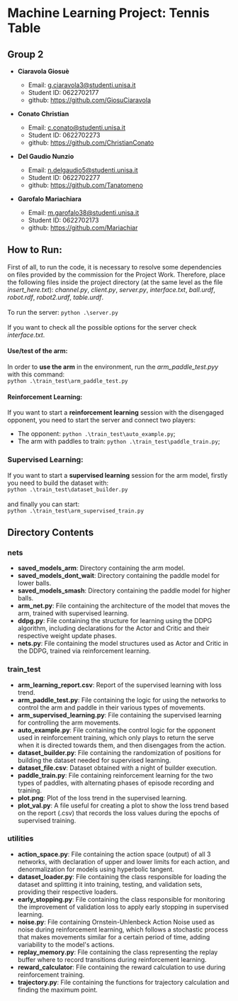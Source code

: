 # Machine Learning Project: Tennis Table

## Group 2

- **Ciaravola Giosuè**
  - Email: g.ciaravola3@studenti.unisa.it
  - Student ID: 0622702177
  - github: https://github.com/GiosuCiaravola

- **Conato Christian**
  - Email: c.conato@studenti.unisa.it
  - Student ID: 0622702273
  - github: https://github.com/ChristianConato

- **Del Gaudio Nunzio**
  - Email: n.delgaudio5@studenti.unisa.it
  - Student ID: 0622702277
  - github: https://github.com/Tanatomeno

- **Garofalo Mariachiara**
  - Email: m.garofalo38@studenti.unisa.it
  - Student ID: 0622702173
  - github: https://github.com/Mariachiar

## How to Run:
First of all, to run the code, it is necessary to resolve some dependencies on files provided by the commission for the Project Work. Therefore, place the following files inside the project directory (at the same level as the file _insert_here.txt_): _channel.py_, _client.py_, _server.py_, _interface.txt_, _ball.urdf_, _robot.rdf_, _robot2.urdf_, _table.urdf_.\
\
To run the server:
`python .\server.py`\
\
If you want to check all the possible options for the server check _interface.txt_.


#### Use/test of the arm:
In order to **use the arm** in the environment, run the _arm_paddle_test.pyy_ with this command:\
`python .\train_test\arm_paddle_test.py`

#### Reinforcement Learning:
If you want to start a **reinforcement learning** session with the disengaged opponent, you need to start the server and connect two players:
- The opponent: `python .\train_test\auto_example.py`;
- The arm with paddles to train: `python .\train_test\paddle_train.py`;

### Supervised Learning:
If you want to start a **supervised learning** session for the arm model, firstly you need to build the dataset with:\
`python .\train_test\dataset_builder.py`\
\
and finally you can start:\
`python .\train_test\arm_supervised_train.py`

## Directory Contents

### nets
- **saved_models_arm**: Directory containing the arm model.
- **saved_models_dont_wait**: Directory containing the paddle model for lower balls.
- **saved_models_smash**: Directory containing the paddle model for higher balls.
- **arm_net.py**: File containing the architecture of the model that moves the arm, trained with supervised learning.
- **ddpg.py**: File containing the structure for learning using the DDPG algorithm, including declarations for the Actor and Critic and their respective weight update phases.
- **nets.py**: File containing the model structures used as Actor and Critic in the DDPG, trained via reinforcement learning.

### train_test
- **arm_learning_report.csv**: Report of the supervised learning with loss trend.
- **arm_paddle_test.py**: File containing the logic for using the networks to control the arm and paddle in their various types of movements.
- **arm_supervised_learning.py**: File containing the supervised learning for controlling the arm movements.
- **auto_example.py**: File containing the control logic for the opponent used in reinforcement training, which only plays to return the serve when it is directed towards them, and then disengages from the action.
- **dataset_builder.py**: File containing the randomization of positions for building the dataset needed for supervised learning.
- **dataset_file.csv**: Dataset obtained with a night of builder execution.
- **paddle_train.py**: File containing reinforcement learning for the two types of paddles, with alternating phases of episode recording and training.
- **plot.png**: Plot of the loss trend in the supervised learning.
- **plot_val.py**: A file useful for creating a plot to show the loss trend based on the report (.csv) that records the loss values during the epochs of supervised training.

### utilities
- **action_space.py**: File containing the action space (output) of all 3 networks, with declaration of upper and lower limits for each action, and denormalization for models using hyperbolic tangent.
- **dataset_loader.py**: File containing the class responsible for loading the dataset and splitting it into training, testing, and validation sets, providing their respective loaders.
- **early_stopping.py**: File containing the class responsible for monitoring the improvement of validation loss to apply early stopping in supervised learning.
- **noise.py**: File containing Ornstein-Uhlenbeck Action Noise used as noise during reinforcement learning, which follows a stochastic process that makes movements similar for a certain period of time, adding variability to the model's actions.
- **replay_memory.py**: File containing the class representing the replay buffer where to record transitions during reinforcement learning.
- **reward_calculator**: File containing the reward calculation to use during reinforcement training.
- **trajectory.py**: File containing the functions for trajectory calculation and finding the maximum point.
